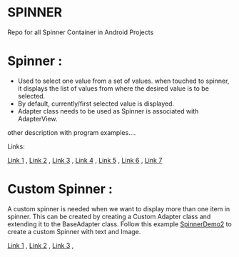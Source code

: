 # SPINNER
Repo for all Spinner Container in Android Projects

# Spinner :

- Used to select one value from a set of values. when touched to spinner, 
it displays the list of values from where the desired value is to be selected.  
- By default, currently/first selected value is displayed.
- Adapter class needs to be used as Spinner is associated with AdapterView.

other description with program examples....


Links:

[Link 1](https://developer.android.com/guide/topics/ui/controls/spinner) ,
[Link 2](https://developer.android.com/reference/android/widget/Spinner) , 
[Link 3](https://www.mkyong.com/android/android-spinner-drop-down-list-example/) , 
[Link 4](https://www.javatpoint.com/android-spinner-example) , 
[Link 5](https://abhiandroid.com/ui/spinner) , 
[Link 6](https://www.journaldev.com/9231/android-spinner-drop-down-list) , 
[Link 7](https://www.tutlane.com/tutorial/android/android-spinner-dropdown-list-with-examples)


# Custom Spinner :

A custom spinner is needed when we want to display more than one item in 
spinner. This can be created by creating a Custom Adapter class and 
extending it to the BaseAdapter class.
Follow this example [SpinnerDemo2]() to create a custom Spinner with text and Image.

[Link 1](https://abhiandroid.com/ui/custom-spinner-examples.html) ,
[Link 2](https://www.edureka.co/blog/custom-spinner-in-android) , 
[Link 3](https://www.codingdemos.com/android-custom-spinner-images-text/) , 


